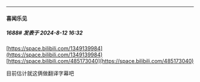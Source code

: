 ﻿
*****

####  喜闻乐见  
##### 1688#       发表于 2024-8-12 16:32

[https://space.bilibili.com/1349139984](https://space.bilibili.com/1349139984)
[https://space.bilibili.com/485173040](https://space.bilibili.com/485173040)

目前估计就这俩做翻译字幕吧

